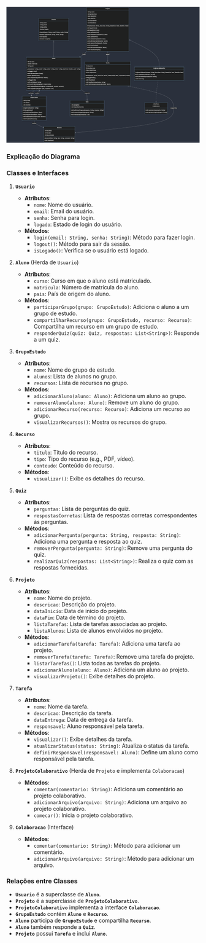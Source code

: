 ![Diagrama de Classe Aluno](../images/srcDiagrama.png)

   ### Explicação do Diagrama

### Classes e Interfaces

1. **`Usuario`**
   - **Atributos**:
     - `nome`: Nome do usuário.
     - `email`: Email do usuário.
     - `senha`: Senha para login.
     - `logado`: Estado de login do usuário.
   - **Métodos**:
     - `login(email: String, senha: String)`: Método para fazer login.
     - `logout()`: Método para sair da sessão.
     - `isLogado()`: Verifica se o usuário está logado.

2. **`Aluno`** (Herda de `Usuario`)
   - **Atributos**:
     - `curso`: Curso em que o aluno está matriculado.
     - `matricula`: Número de matrícula do aluno.
     - `pais`: País de origem do aluno.
   - **Métodos**:
     - `participarGrupo(grupo: GrupoEstudo)`: Adiciona o aluno a um grupo de estudo.
     - `compartilharRecurso(grupo: GrupoEstudo, recurso: Recurso)`: Compartilha um recurso em um grupo de estudo.
     - `responderQuiz(quiz: Quiz, respostas: List<String>)`: Responde a um quiz.

3. **`GrupoEstudo`**
   - **Atributos**:
     - `nome`: Nome do grupo de estudo.
     - `alunos`: Lista de alunos no grupo.
     - `recursos`: Lista de recursos no grupo.
   - **Métodos**:
     - `adicionarAluno(aluno: Aluno)`: Adiciona um aluno ao grupo.
     - `removerAluno(aluno: Aluno)`: Remove um aluno do grupo.
     - `adicionarRecurso(recurso: Recurso)`: Adiciona um recurso ao grupo.
     - `visualizarRecursos()`: Mostra os recursos do grupo.

4. **`Recurso`**
   - **Atributos**:
     - `titulo`: Título do recurso.
     - `tipo`: Tipo do recurso (e.g., PDF, vídeo).
     - `conteudo`: Conteúdo do recurso.
   - **Métodos**:
     - `visualizar()`: Exibe os detalhes do recurso.

5. **`Quiz`**
   - **Atributos**:
     - `perguntas`: Lista de perguntas do quiz.
     - `respostasCorretas`: Lista de respostas corretas correspondentes às perguntas.
   - **Métodos**:
     - `adicionarPergunta(pergunta: String, resposta: String)`: Adiciona uma pergunta e resposta ao quiz.
     - `removerPergunta(pergunta: String)`: Remove uma pergunta do quiz.
     - `realizarQuiz(respostas: List<String>)`: Realiza o quiz com as respostas fornecidas.

6. **`Projeto`**
   - **Atributos**:
     - `nome`: Nome do projeto.
     - `descricao`: Descrição do projeto.
     - `dataInicio`: Data de início do projeto.
     - `dataFim`: Data de término do projeto.
     - `listaTarefas`: Lista de tarefas associadas ao projeto.
     - `listaAlunos`: Lista de alunos envolvidos no projeto.
   - **Métodos**:
     - `adicionarTarefa(tarefa: Tarefa)`: Adiciona uma tarefa ao projeto.
     - `removerTarefa(tarefa: Tarefa)`: Remove uma tarefa do projeto.
     - `listarTarefas()`: Lista todas as tarefas do projeto.
     - `adicionarAluno(aluno: Aluno)`: Adiciona um aluno ao projeto.
     - `visualizarProjeto()`: Exibe detalhes do projeto.

7. **`Tarefa`**
   - **Atributos**:
     - `nome`: Nome da tarefa.
     - `descricao`: Descrição da tarefa.
     - `dataEntrega`: Data de entrega da tarefa.
     - `responsavel`: Aluno responsável pela tarefa.
   - **Métodos**:
     - `visualizar()`: Exibe detalhes da tarefa.
     - `atualizarStatus(status: String)`: Atualiza o status da tarefa.
     - `definirResponsavel(responsavel: Aluno)`: Define um aluno como responsável pela tarefa.

8. **`ProjetoColaborativo`** (Herda de `Projeto` e implementa `Colaboracao`)
   - **Métodos**:
     - `comentar(comentario: String)`: Adiciona um comentário ao projeto colaborativo.
     - `adicionarArquivo(arquivo: String)`: Adiciona um arquivo ao projeto colaborativo.
     - `comecar()`: Inicia o projeto colaborativo.

9. **`Colaboracao`** (Interface)
   - **Métodos**:
     - `comentar(comentario: String)`: Método para adicionar um comentário.
     - `adicionarArquivo(arquivo: String)`: Método para adicionar um arquivo.

### Relações entre Classes

- **`Usuario`** é a superclasse de **`Aluno`**.
- **`Projeto`** é a superclasse de **`ProjetoColaborativo`**.
- **`ProjetoColaborativo`** implementa a interface **`Colaboracao`**.
- **`GrupoEstudo`** contém **`Aluno`** e **`Recurso`**.
- **`Aluno`** participa de **`GrupoEstudo`** e compartilha **`Recurso`**.
- **`Aluno`** também responde a **`Quiz`**.
- **`Projeto`** possui **`Tarefa`** e inclui **`Aluno`**.